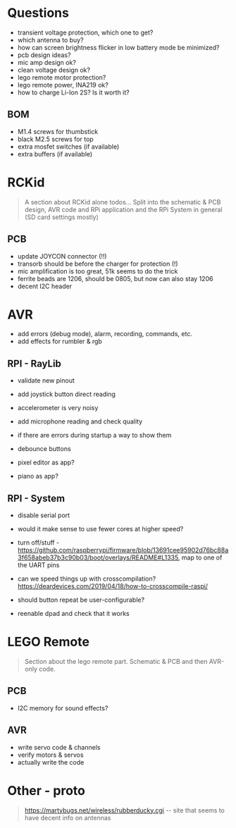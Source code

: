 # Questions

- transient voltage protection, which one to get?
- which antenna to buy? 
- how can screen brightness flicker in low battery mode be minimized? 
- pcb design ideas?
- mic amp design ok?
- clean voltage design ok?
- lego remote motor protection?  
- lego remote power, INA219 ok? 
- how to charge Li-Ion 2S? Is it worth it? 

## BOM

- M1.4 screws for thumbstick
- black M2.5 screws for top
- extra mosfet switches (if available)
- extra buffers (if available)

# RCKid

> A section about RCKid alone todos... Split into the schematic & PCB design, AVR code and RPi application and the RPi System in general (SD card settings mostly)

## PCB

- update JOYCON connector (!!)
- transorb should be before the charger for protection (!) 
- mic amplification is too great, 51k seems to do the trick
- ferrite beads are 1206, should be 0805, but now can also stay 1206
- decent I2C header

# AVR

- add errors (debug mode), alarm, recording, commands, etc. 
- add effects for rumbler & rgb 

## RPI - RayLib

- validate new pinout 
- add joystick button direct reading
- accelerometer is very noisy
- add microphone reading and check quality 
- if there are errors during startup a way to show them
- debounce buttons

- pixel editor as app?
- piano as app? 

## RPI - System

- disable serial port
- would it make sense to use fewer cores at higher speed? 

- turn off/stuff - https://github.com/raspberrypi/firmware/blob/13691cee95902d76bc88a3f658abeb37b3c90b03/boot/overlays/README#L1335, map to one of the UART pins 

- can we speed things up with crosscompilation? https://deardevices.com/2019/04/18/how-to-crosscompile-raspi/

- should button repeat be user-configurable? 
- reenable dpad and check that it works

# LEGO Remote

> Section about the lego remote part. Schematic & PCB and then AVR-only code. 

## PCB

- I2C memory for sound effects? 

## AVR

- write servo code & channels
- verify motors & servos
- actually write the code

# Other - proto

> https://martybugs.net/wireless/rubberducky.cgi -- site that seems to have decent info on antennas
